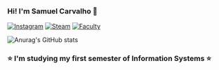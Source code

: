 ### Hi! I'm Samuel Carvalho 👋
[![Instagram](https://img.shields.io/badge/Instagram-E4405F?style=for-the-badge&logo=instagram&logoColor=white)](https://www.instagram.com/samuel.carvalh0/)
[![Steam](https://img.shields.io/badge/Steam-000000?style=for-the-badge&logo=steam&logoColor=white)](https://steamcommunity.com/id/aimbless)
[![Faculty](https://img.shields.io/badge/Faculty-FFF0E5?style=for-the-badge&logo=codecademy&logoColor=303347)](https://www2.faculdadeam.edu.br/)

![Anurag's GitHub stats](https://github-readme-stats.vercel.app/api?username=SamuelCarvalhoC&show_icons=true&theme=radical)
### ⭐ I'm studying my first semester of Information Systems ⭐
